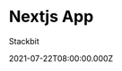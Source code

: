 ---
title: Nextjs App
github: https://github.com/stackbit-themes/app-nextjs
demo: https://themes.stackbit.com/demos/app/?themeBarHidden=true
author: Stackbit
ssg:
  - Next
cms:
  - No CMS
css:
  - SCSS
date: 2021-07-22T08:00:00.000Z
description: A Nextjs theme to showcase products and apps.
stale: false
---